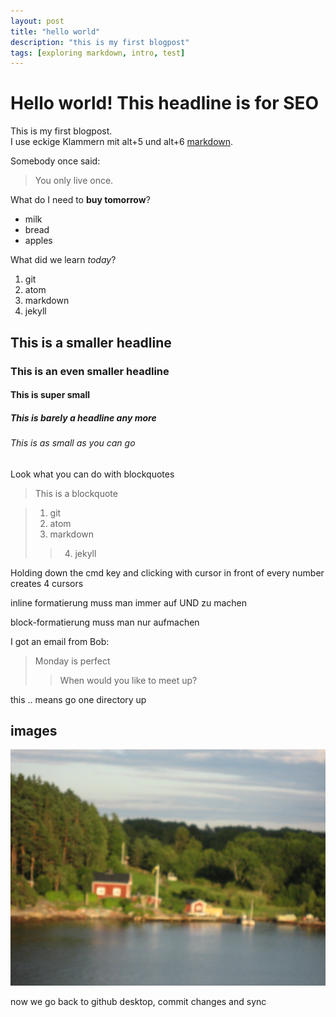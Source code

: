 ```yaml
---
layout: post
title: "hello world"
description: "this is my first blogpost"
tags: [exploring markdown, intro, test]
---
```


# Hello world! This headline is for SEO

This is my first blogpost.  
I use eckige Klammern mit alt+5 und alt+6 [markdown](http://markdown.de).

Somebody once said:

> You only live once.

What do I need to **buy tomorrow**?

- milk
- bread
- apples

What did we learn *today*?

1. git
2. atom
3. markdown
4. jekyll

## This is a smaller headline

### This is an even smaller headline

#### This is super small

##### This is barely a headline any more

###### This is as small as you can go

Look what you can do with blockquotes

> This is a blockquote

> 1. git
> 2. atom
> 3. markdown
>> 4. jekyll

Holding down the cmd key and clicking with cursor in front of every number creates 4 cursors

inline formatierung muss man immer auf UND zu machen

block-formatierung muss man nur aufmachen

I got an email from Bob:

> Monday is perfect
>
> > When would you like to meet up?

this .. means go one directory up

## images

![this is the description for hovering cursor and search enginges](../img/7.jpg)

now we go back to github desktop, commit changes and sync
